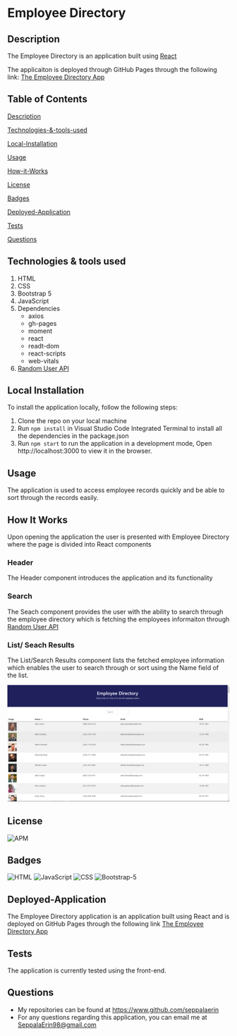 # Employee Directory
## Description
The Employee Directory is an application built using [React](https://reactjs.org/)

The applicaiton is deployed through GitHub Pages through the following link: [The Employee Directory App](https://seppalaerin.github.io/Employee-Directory/)

## Table of Contents

[Description](#Description)

[Technologies-&-tools-used](#Technologies-&-tools-used)

[Local-Installation](#Local-Installation)

[Usage](#usage)

[How-it-Works](#How-it-Works)

[License](#License)

[Badges](#Badges)

[Deployed-Application](#Deployed-Application)

[Tests](#tests)

[Questions](#questions)

## Technologies & tools used
1. HTML
2. CSS
3. Bootstrap 5
4. JavaScript
5. Dependencies
    * axios
    * gh-pages
    * moment
    * react
    * readt-dom
    * react-scripts
    * web-vitals
6. [Random User API](https://randomuser.me/)

## Local Installation
To install the application locally, follow the following steps:
1. Clone the repo on your local machine
2. Run `npm install` in Visual Studio Code Integrated Terminal to install all the dependencies in the package.json
3. Run `npm start` to run the application in a development mode, Open http://localhost:3000 to view it in the browser.

## Usage
The application is used to access employee records quickly and be able to sort through the records easily. 

## How It Works
Upon opening the application the user is presented with Employee Directory where the page is divided into React components

### Header
The Header component introduces the application and its functionality

### Search
The Seach component provides the user with the ability to search through the employee directory which is fetching the employees informaiton through [Random User API](https://randomuser.me/)

### List/ Seach Results
The List/Search Results component lists the fetched employee information which enables the user to search through or sort using the Name field of the list. 

![Homepage](assets/Employee-Directory-Homepage.PNG)

## License
![APM](https://img.shields.io/apm/l/README)

## Badges

![HTML](https://img.shields.io/badge/HTML-blue)
![JavaScript](https://img.shields.io/badge/JavaScript-blue)
![CSS](https://img.shields.io/badge/CSS-blue)
![Bootstrap-5](https://img.shields.io/badge/Bootstrap-blue)

## Deployed-Application
The Employee Directory application is an application built using React and is deployed on GitHub Pages through the following link [The Employee Directory App](https://aseppala98.github.io/Employee-Directory/)

## Tests
The application is currently tested using the front-end. 

## Questions
* My repositories can be found at https://www.github.com/seppalaerin
* For any questions regarding this application, you can email me at SeppalaErin98@gmail.com
